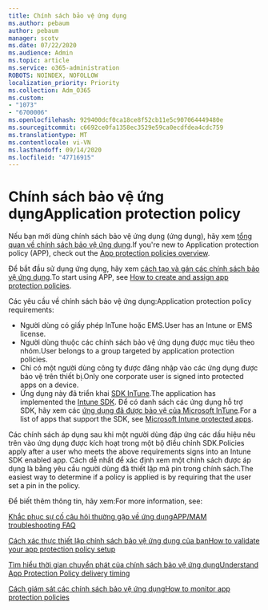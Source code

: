 ```yaml
---
title: Chính sách bảo vệ ứng dụng
ms.author: pebaum
author: pebaum
manager: scotv
ms.date: 07/22/2020
ms.audience: Admin
ms.topic: article
ms.service: o365-administration
ROBOTS: NOINDEX, NOFOLLOW
localization_priority: Priority
ms.collection: Adm_O365
ms.custom:
- "1073"
- "6700006"
ms.openlocfilehash: 929400dcf0ca18ce8f52cb11e5c907064449480e
ms.sourcegitcommit: c6692ce0fa1358ec3529e59ca0ecdfdea4cdc759
ms.translationtype: MT
ms.contentlocale: vi-VN
ms.lasthandoff: 09/14/2020
ms.locfileid: "47716915"
---
```

# <a name="application-protection-policy"></a><span data-ttu-id="1d862-102">Chính sách bảo vệ ứng dụng</span><span class="sxs-lookup"><span data-stu-id="1d862-102">Application protection policy</span></span>

<span data-ttu-id="1d862-103">Nếu bạn mới dùng chính sách bảo vệ ứng dụng (ứng dụng), hãy xem [tổng quan về chính sách bảo vệ ứng dụng](https://docs.microsoft.com/intune/apps/app-protection-policy).</span><span class="sxs-lookup"><span data-stu-id="1d862-103">If you're new to Application protection policy (APP), check out the [App protection policies overview](https://docs.microsoft.com/intune/apps/app-protection-policy).</span></span>

<span data-ttu-id="1d862-104">Để bắt đầu sử dụng ứng dụng, hãy xem [cách tạo và gán các chính sách bảo vệ ứng dụng](https://docs.microsoft.com/intune/app-protection-policies).</span><span class="sxs-lookup"><span data-stu-id="1d862-104">To start using APP, see [How to create and assign app protection policies](https://docs.microsoft.com/intune/app-protection-policies).</span></span>

<span data-ttu-id="1d862-105">Các yêu cầu về chính sách bảo vệ ứng dụng:</span><span class="sxs-lookup"><span data-stu-id="1d862-105">Application protection policy requirements:</span></span>

- <span data-ttu-id="1d862-106">Người dùng có giấy phép InTune hoặc EMS.</span><span class="sxs-lookup"><span data-stu-id="1d862-106">User has an Intune or EMS license.</span></span>
- <span data-ttu-id="1d862-107">Người dùng thuộc các chính sách bảo vệ ứng dụng được mục tiêu theo nhóm.</span><span class="sxs-lookup"><span data-stu-id="1d862-107">User belongs to a group targeted by application protection policies.</span></span>
- <span data-ttu-id="1d862-108">Chỉ có một người dùng công ty được đăng nhập vào các ứng dụng được bảo vệ trên thiết bị.</span><span class="sxs-lookup"><span data-stu-id="1d862-108">Only one corporate user is signed into protected apps on a device.</span></span>
- <span data-ttu-id="1d862-109">Ứng dụng này đã triển khai [SDK InTune](https://docs.microsoft.com/intune/app-sdk-get-started).</span><span class="sxs-lookup"><span data-stu-id="1d862-109">The application has implemented the [Intune SDK](https://docs.microsoft.com/intune/app-sdk-get-started).</span></span> <span data-ttu-id="1d862-110">Để có danh sách các ứng dụng hỗ trợ SDK, hãy xem các [ứng dụng đã được bảo vệ của Microsoft InTune](https://docs.microsoft.com/intune/apps-supported-intune-apps).</span><span class="sxs-lookup"><span data-stu-id="1d862-110">For a list of apps that support the SDK, see [Microsoft Intune protected apps](https://docs.microsoft.com/intune/apps-supported-intune-apps).</span></span>

<span data-ttu-id="1d862-111">Các chính sách áp dụng sau khi một người dùng đáp ứng các dấu hiệu nêu trên vào ứng dụng được kích hoạt trong một bộ điều chỉnh SDK.</span><span class="sxs-lookup"><span data-stu-id="1d862-111">Policies apply after a user who meets the above requirements signs into an Intune SDK enabled app.</span></span> <span data-ttu-id="1d862-112">Cách dễ nhất để xác định xem một chính sách được áp dụng là bằng yêu cầu người dùng đã thiết lập mã pin trong chính sách.</span><span class="sxs-lookup"><span data-stu-id="1d862-112">The easiest way to determine if a policy is applied is by requiring that the user set a pin in the policy.</span></span> 

<span data-ttu-id="1d862-113">Để biết thêm thông tin, hãy xem:</span><span class="sxs-lookup"><span data-stu-id="1d862-113">For more information, see:</span></span>

[<span data-ttu-id="1d862-114">Khắc phục sự cố câu hỏi thường gặp về ứng dụng</span><span class="sxs-lookup"><span data-stu-id="1d862-114">APP/MAM troubleshooting FAQ</span></span>](https://docs.microsoft.com/intune/apps/troubleshoot-mam)  

[<span data-ttu-id="1d862-115">Cách xác thực thiết lập chính sách bảo vệ ứng dụng của bạn</span><span class="sxs-lookup"><span data-stu-id="1d862-115">How to validate your app protection policy setup</span></span>](https://docs.microsoft.com/intune/app-protection-policies-validate)

[<span data-ttu-id="1d862-116">Tìm hiểu thời gian chuyển phát của chính sách bảo vệ ứng dụng</span><span class="sxs-lookup"><span data-stu-id="1d862-116">Understand App Protection Policy delivery timing</span></span>](https://docs.microsoft.com/intune/app-protection-policy-delivery)  

[<span data-ttu-id="1d862-117">Cách giám sát các chính sách bảo vệ ứng dụng</span><span class="sxs-lookup"><span data-stu-id="1d862-117">How to monitor app protection policies</span></span>](https://docs.microsoft.com/intune/app-protection-policies-monitor)